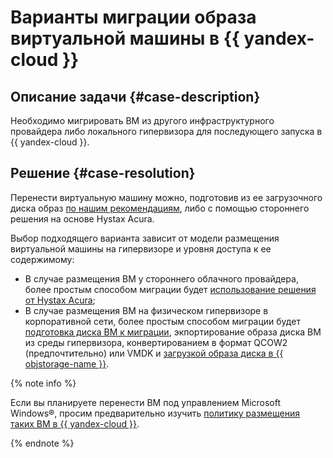 # Варианты миграции образа виртуальной машины в {{ yandex-cloud }}


## Описание задачи {#case-description}

Необходимо мигрировать ВМ из другого инфраструктурного провайдера либо локального гипервизора для последующего запуска в {{ yandex-cloud }}.

## Решение {#case-resolution}

Перенести виртуальную машину можно, подготовив из ее загрузочного диска образ [по нашим рекомендациям](../../../compute/operations/image-create/create-from-image.md), либо с помощью стороннего решения на основе Hystax Acura.

Выбор подходящего варианта зависит от модели размещения виртуальной машины на гипервизоре и уровня доступа к ее содержимому:

* В случае размещения ВМ у стороннего облачного провайдера, более простым способом миграции будет [использование решения от Hystax Acura](../../../tutorials/infrastructure-management/hystax-migration.md);
* В случае размещения ВМ на физическом гипервизоре в корпоративной сети, более простым способом миграции будет [подготовка диска ВМ к миграции](../../../compute/operations/image-create/custom-image.md), экпортирование образа диска ВМ из среды гипервизора, конвертированием в формат QCOW2 (предпочтительно) или VMDK и [загрузкой образа диска в {{ objstorage-name }}](../../../compute/operations/image-create/upload.md).

{% note info %}

Если вы планируете перенести ВМ под управлением Microsoft Windows®, просим предварительно изучить [политику размещения таких ВМ в {{ yandex-cloud }}](../../../microsoft/licensing.md).

{% endnote %}